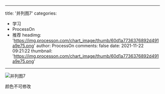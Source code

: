 
---
title: '并列图7'
categories: 
 - 学习
 - ProcessOn
 - 推荐
headimg: 'https://img.processon.com/chart_image/thumb/60d1a7736376892d491a9e75.png'
author: ProcessOn
comments: false
date: 2021-11-22 09:21:22
thumbnail: 'https://img.processon.com/chart_image/thumb/60d1a7736376892d491a9e75.png'
---

<div>   
<img class="thumb" alt="并列图7" src="https://img.processon.com/chart_image/thumb/60d1a7736376892d491a9e75.png" referrerpolicy="no-referrer">
<p>颜色不可修改</p>  
</div>
            